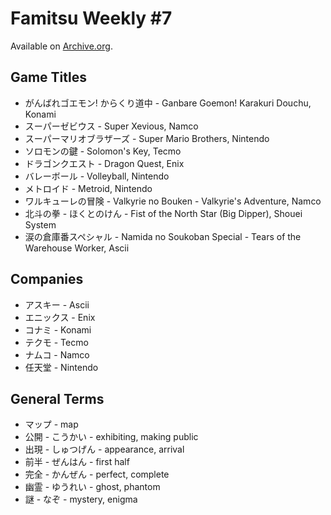 
# Famitsu Weekly #7

Available on [Archive.org](https://archive.org/details/famitsu7september1986).

## Game Titles

* がんばれゴエモン! からくり道中 - Ganbare Goemon! Karakuri Douchu, Konami
* スーパーゼビウス - Super Xevious, Namco
* スーパーマリオブラザーズ - Super Mario Brothers, Nintendo
* ソロモンの鍵 - Solomon's Key, Tecmo
* ドラゴンクエスト - Dragon Quest, Enix
* バレーボール - Volleyball, Nintendo
* メトロイド - Metroid, Nintendo
* ワルキューレの冒険 - Valkyrie no Bouken - Valkyrie's Adventure, Namco
* 北斗の拳 - ほくとのけん - Fist of the North Star (Big Dipper), Shouei System
* 涙の倉庫番スペシャル - Namida no Soukoban Special - Tears of the Warehouse Worker, Ascii

## Companies

* アスキー - Ascii
* エニックス - Enix
* コナミ - Konami
* テクモ - Tecmo
* ナムコ - Namco
* 任天堂 - Nintendo

## General Terms

* マップ - map
* 公開 - こうかい - exhibiting, making public
* 出現 - しゅつげん - appearance, arrival
* 前半 - ぜんはん - first half
* 完全 - かんぜん - perfect, complete
* 幽霊 - ゆうれい - ghost, phantom
* 謎 - なぞ - mystery, enigma

